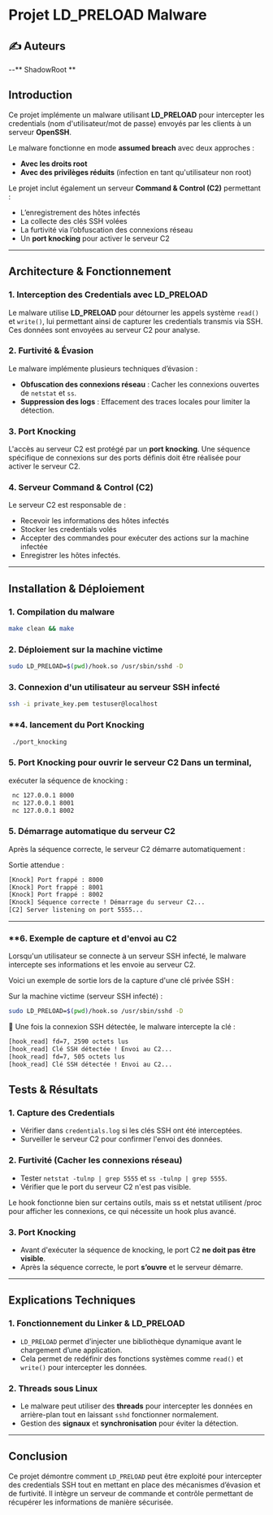 # **Projet LD_PRELOAD Malware** 

## ✍️ Auteurs
--** ShadowRoot **

## **Introduction**

Ce projet implémente un malware utilisant **LD_PRELOAD** pour intercepter les credentials (nom d'utilisateur/mot de passe) envoyés par les clients à un serveur **OpenSSH**.

Le malware fonctionne en mode **assumed breach** avec deux approches :
- **Avec les droits root** 
- **Avec des privilèges réduits** (infection en tant qu'utilisateur non root)

Le projet inclut également un serveur **Command & Control (C2)** permettant :
- L’enregistrement des hôtes infectés
- La collecte des clés SSH volées
- La furtivité via l’obfuscation des connexions réseau
- Un **port knocking** pour activer le serveur C2

---

## **Architecture & Fonctionnement**

### **1. Interception des Credentials avec LD_PRELOAD**

Le malware utilise **LD_PRELOAD** pour détourner les appels système `read()` et `write()`, lui permettant ainsi de capturer les credentials transmis via SSH. Ces données sont envoyées au serveur C2 pour analyse.

### **2. Furtivité & Évasion**

Le malware implémente plusieurs techniques d’évasion :
- **Obfuscation des connexions réseau** : Cacher les connexions ouvertes de `netstat` et `ss`.
- **Suppression des logs** : Effacement des traces locales pour limiter la détection.

### **3. Port Knocking**

L'accès au serveur C2 est protégé par un **port knocking**. Une séquence spécifique de connexions sur des ports définis doit être réalisée pour activer le serveur C2.

### **4. Serveur Command & Control (C2)**

Le serveur C2 est responsable de :
- Recevoir les informations des hôtes infectés
- Stocker les credentials volés
- Accepter des commandes pour exécuter des actions sur la machine infectée
- Enregistrer les hôtes infectés.


---

## **Installation & Déploiement**

### **1. Compilation du malware**

```bash
make clean && make
```

### **2. Déploiement sur la machine victime**

```bash
sudo LD_PRELOAD=$(pwd)/hook.so /usr/sbin/sshd -D
```

### **3. Connexion d'un utilisateur au serveur SSH infecté**

```bash
ssh -i private_key.pem testuser@localhost
```

### **4. lancement du Port Knocking 
```bash
 ./port_knocking
 ```   

### **5. Port Knocking pour ouvrir le serveur C2** Dans un terminal, 

exécuter la séquence de knocking : 
```bash
 nc 127.0.0.1 8000
 nc 127.0.0.1 8001
 nc 127.0.0.1 8002
 ```

### **5. Démarrage automatique du serveur C2**

Après la séquence correcte, le serveur C2 démarre automatiquement :

Sortie attendue :

```bash
[Knock] Port frappé : 8000
[Knock] Port frappé : 8001
[Knock] Port frappé : 8002
[Knock] Séquence correcte ! Démarrage du serveur C2...
[C2] Server listening on port 5555...
```

---


### **6. Exemple de capture et d'envoi au C2
Lorsqu'un utilisateur se connecte à un serveur SSH infecté, le malware intercepte ses informations et les envoie au serveur C2. 

Voici un exemple de sortie lors de la capture d'une clé privée SSH :

 Sur la machine victime (serveur SSH infecté) :

```bash
sudo LD_PRELOAD=$(pwd)/hook.so /usr/sbin/sshd -D
```

🔹 Une fois la connexion SSH détectée, le malware intercepte la clé :

```bash
[hook_read] fd=7, 2590 octets lus
[hook_read] Clé SSH détectée ! Envoi au C2...
[hook_read] fd=7, 505 octets lus
[hook_read] Clé SSH détectée ! Envoi au C2...

```


## **Tests & Résultats**

### **1. Capture des Credentials**

- Vérifier dans `credentials.log` si les clés SSH ont été interceptées.
- Surveiller le serveur C2 pour confirmer l'envoi des données.

### **2. Furtivité (Cacher les connexions réseau)**

- Tester `netstat -tulnp | grep 5555` et `ss -tulnp | grep 5555`.
- Vérifier que le port du serveur C2 n'est pas visible.

Le hook fonctionne bien sur certains outils, mais ss et netstat utilisent /proc pour afficher les connexions, ce qui nécessite un hook plus avancé.

### **3. Port Knocking**

- Avant d'exécuter la séquence de knocking, le port C2 **ne doit pas être visible**.
- Après la séquence correcte, le port **s’ouvre** et le serveur démarre.

---

## **Explications Techniques**

### **1. Fonctionnement du Linker & LD_PRELOAD**

- `LD_PRELOAD` permet d’injecter une bibliothèque dynamique avant le chargement d’une application.
- Cela permet de redéfinir des fonctions systèmes comme `read()` et `write()` pour intercepter les données.

### **2. Threads sous Linux**

- Le malware peut utiliser des **threads** pour intercepter les données en arrière-plan tout en laissant `sshd` fonctionner normalement.
- Gestion des **signaux** et **synchronisation** pour éviter la détection.

---


## **Conclusion**

Ce projet démontre comment `LD_PRELOAD` peut être exploité pour intercepter des credentials SSH tout en mettant en place des mécanismes d’évasion et de furtivité. Il intègre un serveur de commande et contrôle permettant de récupérer les informations de manière sécurisée. 

